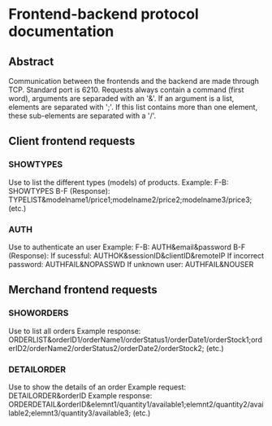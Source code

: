 # Frontend-backend protocol documentation
## Abstract
Communication between the frontends and the backend are made through TCP. Standard port is 6210.
Requests always contain a command (first word), arguments are separaded with an '&'.
If an argument is a list, elements are separated with ';'. If this list contains more than one element, these sub-elements are separated with a '/'.
## Client frontend requests
### SHOWTYPES
Use to list the different types (models) of products.
Example:
  F-B: SHOWTYPES
  B-F (Response): TYPELIST&modelname1/price1;modelname2/price2;modelname3/price3; (etc.) 
### AUTH
Use to authenticate an user
Example:
  F-B: AUTH&email&password
  B-F (Response):
  If sucessful: AUTHOK&sessionID&clientID&remoteIP
  If incorrect password: AUTHFAIL&NOPASSWD
  If unknown user: AUTHFAIL&NOUSER
## Merchand frontend requests
### SHOWORDERS
Use to list all orders
Example response: ORDERLIST&orderID1/orderName1/orderStatus1/orderDate1/orderStock1;orderID2/orderName2/orderStatus2/orderDate2/orderStock2; (etc.)
### DETAILORDER
Use to show the details of an order
Example request: DETAILORDER&orderID
Example response: ORDERDETAIL&orderID&elemnt1/quantity1/available1;elemnt2/quantity2/available2;elemnt3/quantity3/available3; (etc.)

